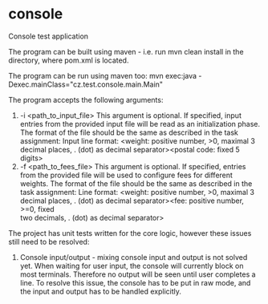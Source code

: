 # console
Console test application

The program can be built using maven - i.e. run
mvn clean install 
in the directory, where pom.xml is located.

The program can be run using maven too:
mvn exec:java -Dexec.mainClass="cz.test.console.main.Main"

The program accepts the following arguments:
1. -i <path_to_input_file> 
    This argument is optional. If specified, input entries from the provided input file will be read as an initialization phase.
    The format of the file should be the same as described in the task assignment:
    Input line format:
    <weight: positive number, >0, maximal 3 decimal places, . (dot) as decimal separator><space><postal code: fixed 5 digits> 
1. -f <path_to_fees_file>
    This argument is optional. If specified, entries from the provided file will be used to configure fees for different weights.
    The  format of the file should be the same as described in the task assignment:
    Line format:
    <weight: positive number, >0, maximal 3 decimal places, . (dot) as decimal separator><space><fee: positive number, >=0, fixed     
      two decimals, . (dot) as decimal separator> 
      
The project has unit tests written for the core logic, however these issues still need to be resolved:
1. Console input/output - mixing console input and output is not solved yet. When waiting for user input, the console will currently block on most terminals. Therefore no output will be seen until user completes a line. To resolve this issue, the console has to be put in raw mode, and the input and output has to be handled explicitly.
